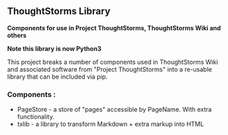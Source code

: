 
## ThoughtStorms Library

**Components for use in Project ThoughtStorms, ThoughtStorms Wiki and others**

**Note this library is now Python3**

This project breaks a number of components used in ThoughtStorms Wiki and associated software from "Project ThoughtStorms" into a re-usable library that can be included via pip.


### Components :

* PageStore - a store of "pages" accessible by PageName. With extra functionality.
* txlib - a library to transform Markdown + extra markup into HTML


